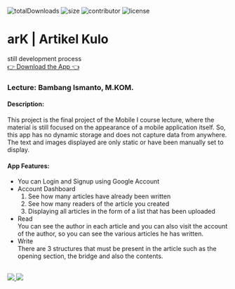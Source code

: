 ![totalDownloads](https://img.shields.io/github/downloads/naufal-yafi/ark_app/total?style=flat-square) ![size](https://img.shields.io/github/repo-size/naufal-yafi/ark_app) ![contributor](https://img.shields.io/github/contributors/naufal-yafi/ark_app?style=flat-square) ![license](https://img.shields.io/github/license/naufal-yafi/ark_app?style=flat-square)

<h1>arK | Artikel Kulo</h1>
still development process <br>
<a href='#'>👉 Download the App 👈</a>

<h3>Lecture: Bambang Ismanto, M.KOM.</h3>

<h4>Description:</h4>
<p>
This project is the final project of the Mobile I course lecture, where the material is still focused on the appearance of a mobile application itself. So, this app has no dynamic storage and does not capture data from anywhere. The text and images displayed are only static or have been manually set to display.
</p>

<h4>App Features:</h4>
<ul>
    <li>You can Login and Signup using Google Account</li>
    <li>Account Dashboard 
        <br>
        <ol type='1'>
            <li>See how many articles have already been written</li>
            <li>See how many readers of the article you created</li>
            <li>Displaying all articles in the form of a list that has been uploaded</li>
        </ol>
    </li>
    <li>Read
        <br>
        You can see the author in each article and you can also visit the account of the author, so you can see the various articles he has written.
    </li>
    <li>Write
        <br>
        There are 3 structures that must be present in the article such as the opening section, the bridge and also the contents.
    </li>
</ul>

<br>

<a href="be.net/naufal-yafi">
    <img src="https://img.shields.io/badge/Behance-1769ff?style=for-the-badge&logo=behance&logoColor=white">
</a>
<a href="medium.com/@muhammadnaufalyafi00">
    <img src="https://img.shields.io/badge/Medium-252525?style=for-the-badge&logo=medium&logoColor=white">
</a>
